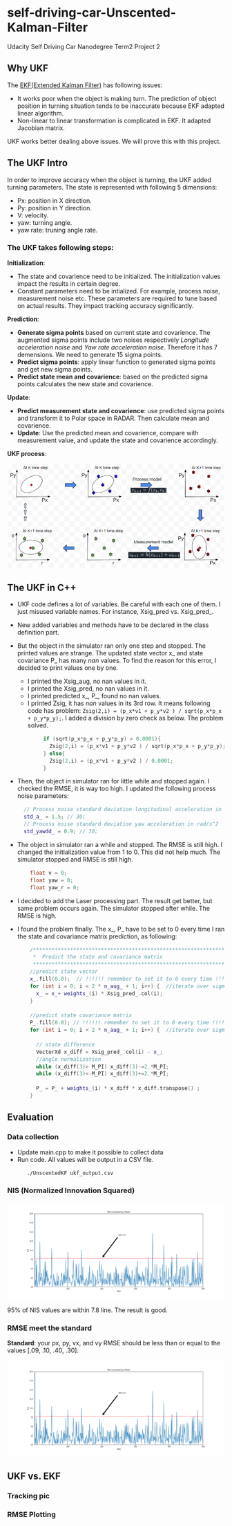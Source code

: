 # self-driving-car-Unscented-Kalman-Filter
Udacity Self Driving Car Nanodegree Term2 Project 2
## Why UKF
The [EKF(Extended Kalman Filter)](https://github.com/mdalai/self-driving-car-Extended-Kalman-Filter) has following issues:
- It works poor when the object is making turn. The prediction of object position in turning situation tends to be inaccurate because EKF adapted linear algorithm. 
- Non-linear to linear transformation is complicated in EKF. It adapted Jacobian matrix.

UKF works better dealing above issues. We will prove this with this project.


[//]: # (Image References)
[ukf_process]: ./assets/UKF_process.PNG
[pxpy_div0]: ./assets/pxpy_div0.PNG
[err_updateLaser]: ./assets/err_updateLaser.PNG
[ukf_nis1]: ./assets/ukf_nis1.PNG
[ukf_nis2]: ./assets/ukf_nis2.PNG


## The UKF Intro
In order to improve accuracy when the object is turning, the UKF added turning parameters. The state is represented with following 5 dimensions:
- Px: position in X direction.
- Py: position in Y direction.
- V: velocity.
- yaw: turning angle.
- yaw rate: truning angle rate.

### The UKF takes following steps:
**Initialization**:
- The state and covarience need to be initialized. The initialization values impact the results in certain degree.
- Constant parameters need to be intialized. For example, process noise, measurement noise etc. These parameters are required to tune based on actual results. They impact tracking accuracy significantly.

**Prediction**:
- **Generate sigma points** based on current state and covarience. The augmented sigma points include two noises respectively _Longitude acceleration noise_ and _Yaw rate acceleration noise_. Therefore it has 7 demensions. We need to generate 15 sigma points.
- **Predict sigma points**: apply linear function to generated sigma points and get new sigma points.
- **Predict state mean and covarience**: based on the predicted sigma points calculates the new state and covarience.

**Update**:
- **Predict measurement state and covarience**: use predicted sigma points and transform it to Polar space in RADAR. Then calculate mean and covarience. 
- **Update**: Use the predicted mean and covarience, compare with measurement value, and update the state and covarience accordingly.

**UKF process**:

   ![alt text][ukf_process]


## The UKF in C++
- UKF code defines a lot of variables. Be careful with each one of them. I just misused variable names. For instance, Xsig_pred vs. Xsig_pred_.
- New added variables and methods have to be declared in the class definition part.
- But the object in the simulator ran only one step and stopped. The printed values are strange. The updated state vector x_ and state covariance P_  has many _nan_ values. To find the reason for this error, I decided to print values one by one.
  - I printed the Xsig_aug, no nan values in it. 
  - I printed the Xsig_pred, no nan values in it. 
  - I printed predicted x_, P_, found no nan values.
  - I printed Zsig, it has _nan_ values in its 3rd row. It means following code has problem: ```Zsig(2,i) = (p_x*v1 + p_y*v2 ) / sqrt(p_x*p_x + p_y*p_y);```. I added a division by zero check as below. The problem solved.
    ```c++
         if (sqrt(p_x*p_x + p_y*p_y) > 0.0001){
           Zsig(2,i) = (p_x*v1 + p_y*v2 ) / sqrt(p_x*p_x + p_y*p_y);
         } else{
           Zsig(2,i) = (p_x*v1 + p_y*v2 ) / 0.0001;
         }
     ```
- Then, the object in simulator ran for little while and stopped again. I checked the RMSE, it is way too high. I updated the following process noise parameters:
  ```c++
    // Process noise standard deviation longitudinal acceleration in m/s^2
    std_a_ = 1.5; // 30;
    // Process noise standard deviation yaw acceleration in rad/s^2
    std_yawdd_ = 0.9; // 30;
  ```

- The object in simulator ran a while and stopped. The RMSE is still high. I changed the initialization value from 1 to 0. This did not help much. The simulator stopped and RMSE is still high.
  ```c++
      float v = 0;
      float yaw = 0;
      float yaw_r = 0;
  ```
- I decided to add the Laser processing part. The result get better, but same problem occurs again. The simulator stopped after while. The RMSE is high.  
- I found the problem finally. The x_, P_ have to be set to 0 every time I ran the state and covariance matrix prediction, as following:
   ```c++
       /**************************************************************************************************
        *  Predict the state and covariance matrix
        **************************************************************************************************/
       //predict state vector
       x_.fill(0.0);  // !!!!!! remember to set it to 0 every time !!!!!!!!
       for (int i = 0; i < 2 * n_aug_ + 1; i++) {  //iterate over sigma points
         x_ = x_+ weights_(i) * Xsig_pred_.col(i);
       }

       //predict state covariance matrix
       P_.fill(0.0); // !!!!!! remember to set it to 0 every time !!!!!!!!
       for (int i = 0; i < 2 * n_aug_ + 1; i++) {  //iterate over sigma points

         // state difference
         VectorXd x_diff = Xsig_pred_.col(i) - x_;
         //angle normalization
         while (x_diff(3)> M_PI) x_diff(3)-=2.*M_PI;
         while (x_diff(3)<-M_PI) x_diff(3)+=2.*M_PI;

         P_ = P_ + weights_(i) * x_diff * x_diff.transpose() ;
       }
   ```

## Evaluation
### Data collection
 - Update main.cpp to make it possible to collect data
 - Run code. All values will be output in a CSV file.
   ```sh
      ./UnscentedKF ukf_output.csv
   ```
### NIS (Normalized Innovation Squared)
   ![alt text][ukf_nis1]

95% of NIS values are within 7.8 line. The result is good.


### RMSE meet the standard
**Standard**: your px, py, vx, and vy RMSE should be less than or equal to the values [.09, .10, .40, .30].



   ![alt text][ukf_nis2]

## UKF vs. EKF
### Tracking pic

### RMSE Plotting

